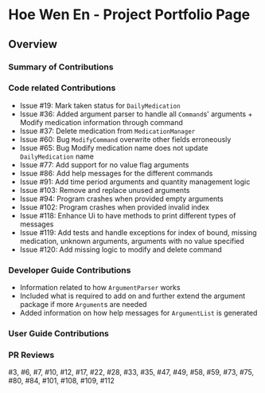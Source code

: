# Hoe Wen En - Project Portfolio Page

## Overview


### Summary of Contributions
### Code related Contributions
- Issue #19: Mark taken status for `DailyMedication`
- Issue #36: Added argument parser to handle all `Command`s' arguments +
             Modify medication information through command             
- Issue #37: Delete medication from `MedicationManager`
- Issue #60: Bug `ModifyCommand` overwrite other fields erroneously
- Issue #65: Bug Modify medication name does not update `DailyMedication` name
- Issue #77: Add support for no value flag arguments
- Issue #86: Add help messages for the different commands
- Issue #91: Add time period arguments and quantity management logic
- Issue #103: Remove and replace unused arguments
- Issue #94: Program crashes when provided empty arguments
- Issue #102: Program crashes when provided invalid index
- Issue #118: Enhance Ui to have methods to print different types of messages
- Issue #119: Add tests and handle exceptions for index of bound, missing medication, 
              unknown arguments, arguments with no value specified
- Issue #120: Add missing logic to modify and delete command

### Developer Guide Contributions
- Information related to how `ArgumentParser` works
- Included what is required to add on and further extend the argument package
if more `Argument`s are needed
- Added information on how help messages for `ArgumentList` is generated

### User Guide Contributions

### PR Reviews
#3, #6, #7, #10, #12, #17, #22, #28, #33, 
#35, #47, #49, #58, #59, #73, #75, #80, #84,
#101, #108, #109, #112
